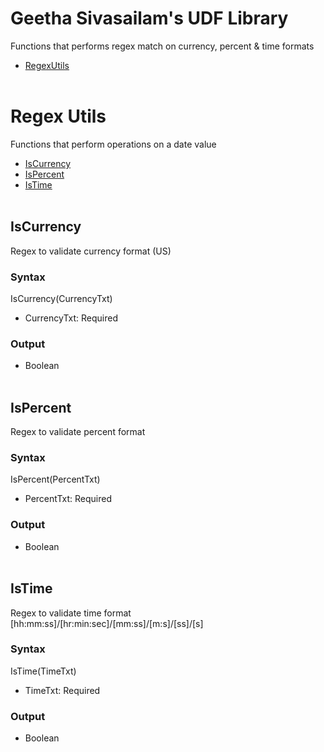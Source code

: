 # Geetha Sivasailam's UDF Library
Functions that performs regex match on currency, percent & time formats
* [RegexUtils](https://github.com/yourekittenme/powerapps-custom-functions/tree/main/custom_functions_geetha#Regex-Utils)
</br></br>

# Regex Utils
Functions that perform operations on a date value
* [IsCurrency](https://github.com/yourekittenme/powerapps-custom-functions/tree/main/custom_functions_geetha#IsCurrency)
* [IsPercent](https://github.com/yourekittenme/powerapps-custom-functions/tree/main/custom_functions_geetha#IsPercent)
* [IsTime](https://github.com/yourekittenme/powerapps-custom-functions/tree/main/custom_functions_geetha#IsTime)
</br></br>

## IsCurrency
Regex to validate currency format (US)
### Syntax
IsCurrency(CurrencyTxt)
* CurrencyTxt: Required
### Output
* Boolean
</br></br>


## IsPercent
Regex to validate percent format
### Syntax
IsPercent(PercentTxt)
* PercentTxt: Required
### Output
* Boolean
</br></br>


## IsTime
Regex to validate time format [hh:mm:ss]/[hr:min:sec]/[mm:ss]/[m:s]/[ss]/[s]
### Syntax
IsTime(TimeTxt)
* TimeTxt: Required
### Output
* Boolean
</br></br>
